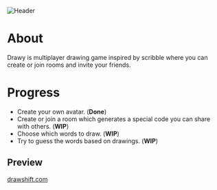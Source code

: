 ![Header](https://i.imgur.com/vRRHNlE.png)
# About

Drawy is multiplayer drawing game inspired by scribble where you can create or join rooms and invite your friends.


# Progress
 - Create your own avatar. (**Done**)
 - Create or join a room which generates a special code you can share with others. (**WIP**)
 - Choose which words to draw. (**WIP**)
 - Try to guess the words based on drawings. (**WIP**)

## Preview

[drawshift.com](https://drawshift.com/)
